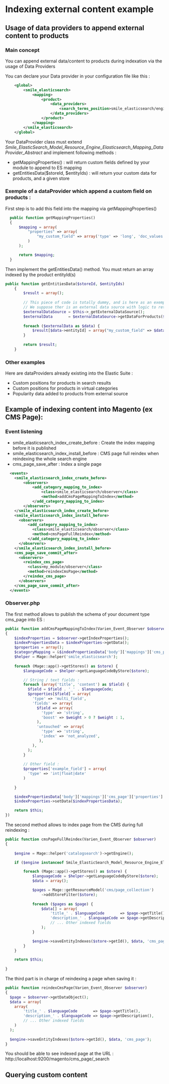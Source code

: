 # Indexing external content example

## Usage of data providers to append external content to products

### Main concept

You can append external data/content to products during indexation via the usage of Data Providers

You can declare your Data provider in your configuration file like this :

``` xml
    <global>
        <smile_elasticsearch>
            <mapping>
                <product>
                    <data_providers>                        
                        <search_terms_position>smile_elasticsearch/engine_elasticsearch_mapping_dataProvider_terms_position</search_terms_position>
                    </data_providers>
                </product>
            </mapping>
        </smile_elasticsearch>
    </global>
```

Your DataProvider class must extend *Smile_ElasticSearch_Model_Resource_Engine_Elasticsearch_Mapping_DataProvider_Abstract* and implement following methods :

* getMappingProperties() : will return custom fields defined by your module to append to ES mapping
* getEntitiesData($storeId, $entityIds) : will return your custom data for products, and a given store

### Exemple of a dataProvider which append a custom field on products :
  
First step is to add this field into the mapping via getMappingProperties()  
  
```php
  public function getMappingProperties()
  {
      $mapping = array(
          "properties" => array(
              "my_custom_field" => array('type' => 'long', 'doc_values' => true)
          )
      );      

      return $mapping;
  }
```

Then implement the getEntitiesData() method. You must return an array indexed by the product entityId(s)

```php
public function getEntitiesData($storeId, $entityIds)
    {
        $result = array();
        
        // This piece of code is totally dummy, and is here as an exemple
        // We suppose ther is an external data source with logic to retrieve product data
        $externalDataSource = $this->_getExternalDataSource();
        $externalData       = $externalDataSource->getDataForProducts($entityIds);
        
        foreach ($externalData as $data) {
            $result[$data->entityId] = array("my_custom_field" => $data->externalCustomField);
        }
        
        return $result;
    }
```

### Other examples

Here are dataProviders already existing into the Elastic Suite :

* Custom positions for products in search results
* Custom positions for products in virtual categories
* Popularity data added to products from external source

## Example of indexing content into Magento (ex CMS Page):

### Event listening

* smile_elasticsearch_index_create_before  : Create the index mapping before it is published
* smile_elasticsearch_index_install_before : CMS page full reindex when reindexing the whole search engine
* cms_page_save_after                      : Index a single page

``` xml
  <events>
    <smile_elasticsearch_index_create_before>
        <observers>
            <add_category_mapping_to_index>
                <class>smile_elasticsearch/observer</class>
                <method>addCmsPageMappingToIndex</method>
            </add_category_mapping_to_index>
        </observers>
    </smile_elasticsearch_index_create_before>
    <smile_elasticsearch_index_install_before>
      <observers>
          <add_category_mapping_to_index>
            <class>smile_elasticsearch/observer</class>
            <method>cmsPageFullReindex</method>
          </add_category_mapping_to_index>
      </observers>
    </smile_elasticsearch_index_install_before>
    <cms_page_save_commit_after>
      <observers>
        <reindex_cms_page>
          <class>my_module/observer</class>
          <method>reindexCmsPage</method>
        </reindex_cms_page>
      </observers>
    </cms_page_save_commit_after>
  </events>
```

### Observer.php

The first method allows to publish the schema of your document type cms_page into ES :

```php
public function addCmsPageMappingToIndex(Varien_Event_Observer $observer)
{
    $indexProperties = $observer->getIndexProperties();
    $indexPropertiesData = $indexProperties->getData();
    $properties = array();
    $categoryMapping = &$indexPropertiesData['body']['mappings']['cms_page']['properties'];
    $helper = Mage::helper('smile_elasticsearch');
    
    foreach (Mage::app()->getStores() as $store) {
        $languageCode = $helper->getLanguageCodeByStore($store);

        // String / text fields :
        foreach (array('title', 'content') as $field) {
          $field = $field . '_' . $languageCode;
          $properties[$field] = array(
            'type' => 'multi_field',
            'fields' => array(
              $field => array(
                'type' => 'string',
                'boost' => $weight > 0 ? $weight : 1,
              ),
              'untouched' => array(
                'type' => 'string',
                'index' => 'not_analyzed',
               ),
            ),
          );
        }
        
        // Other field :
        $properties['example_field'] = array(
          'type' => 'int|float|date'
        )
        
    }

    $indexPropertiesData['body']['mappings']['cms_page']['properties'] = $properties;
    $indexProperties->setData($indexPropertiesData);

    return $this;
})
```

The second method allows to index page from the CMS during full reindexing :

```php
public function cmsPageFullReindex(Varien_Event_Observer $observer)
{
  
    $engine = Mage::helper('catalogsearch')->getEngine();

    if ($engine instanceof Smile_ElasticSearch_Model_Resource_Engine_ElasticSearch) {

        foreach (Mage::app()->getStores() as $store) {
            $languageCode = $helper->getLanguageCodeByStore($store);
            $data = array();

            $pages = Mage::getResourceModel('cms/page_collection')
                ->addStoreFilter($store);
                  
            foreach ($pages as $page) {
                $data[] = array(
                    'title_' . $languageCode       => $page->getTitle(),
                    'description_' . $languageCode => $page->getDescription(),
                    // ... Other indexed fields
                );
            }

            $engine->saveEntityIndexes($store->getId(), $data, 'cms_page');
        }
    }

    return $this;
      
}
```

The third part is in charge of reindexing a page when saving it :
```php
public function reindexCmsPage(Varien_Event_Observer $observer)
{
  $page = $observer->getDataObject();
  $data = array(
    array(
        'title_' . $languageCode       => $page->getTitle(),
        'description_' . $languageCode => $page->getDescription(),
        // ... Other indexed fields
    )
  );
  
  $engine->saveEntityIndexes($store->getId(), $data, 'cms_page');
}
```

You should be able to see indexed page at the URL : http://localhost:9200/magento/cms_page/_search

## Querying custom content

